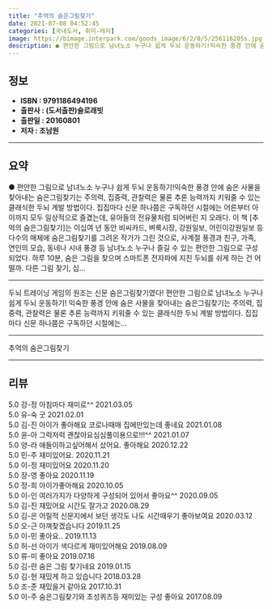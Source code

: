 ```yaml
---
title: "추억의 숨은그림찾기"
date: 2021-07-08 04:52:45
categories: [국내도서, 취미-레저]
image: https://bimage.interpark.com/goods_image/6/2/0/5/256116205s.jpg
description: ● 편안한 그림으로 남녀노소 누구나 쉽게 두뇌 운동하기!익숙한 풍경 안에 숨은 사물을 찾아내는 숨은그림찾기는 주의력, 집중력, 관찰력은 물론 추론 능력까지 키워줄 수 있는 클래식한 두뇌 계발 방법이다. 집집마다 신문 하나쯤은 구독하던 시절에는 어른부터 아이까지 모두 일상적으로 즐겼는데
---
```


## **정보**

- **ISBN : 9791186494196**
- **출판사 : (도서출판)슬로래빗**
- **출판일 : 20160801**
- **저자 : 조남원**

------



## **요약**

●  편안한 그림으로 남녀노소 누구나 쉽게 두뇌 운동하기!익숙한 풍경 안에 숨은 사물을 찾아내는 숨은그림찾기는 주의력, 집중력, 관찰력은 물론 추론 능력까지 키워줄 수 있는 클래식한 두뇌 계발 방법이다. 집집마다 신문 하나쯤은 구독하던 시절에는 어른부터 아이까지 모두 일상적으로 즐겼는데, 유아들의 전유물처럼 되어버린 지 오래다. 이 책 [추억의 숨은그림찾기]는 이십여 년 동안 비씨카드, 벼룩시장, 강원일보, 어린이강원일보 등 다수의 매체에 숨은그림찾기를 그려온 작가가 그린 것으로, 사계절 풍경과 친구, 가족, 연인의 모습, 동네나 시내 풍경 등 남녀노소 누구나 즐길 수 있는 편안한 그림으로 구성되었다. 하루 10분, 숨은 그림을 찾으며 스마트폰 전자파에 지친 두뇌를 쉬게 하는 건 어떨까. 다른 그림 찾기, 십...

------

두뇌 트레이닝 게임의 원조는 신문 숨은그림찾기였다! 편안한 그림으로 남녀노소 누구나 쉽게 두뇌 운동하기!  익숙한 풍경 안에 숨은 사물을 찾아내는 숨은그림찾기는 주의력, 집중력, 관찰력은 물론 추론 능력까지 키워줄 수 있는 클래식한 두뇌 계발 방법이다. 집집마다 신문 하나쯤은 구독하던 시절에는... 

------


추억의 숨은그림찾기 

------


## **리뷰** 

5.0 강-정 아침마다 재미로^^ 2021.03.05 <br/>5.0 유-숙 굿 2021.02.01 <br/>5.0 김-진 아이가 좋아해요 코로나때매 집에만있는데 좋네요 2021.01.08 <br/>5.0 윤-아 그럭저럭 괜찮아요심심풀이용으로!!!^^ 2021.01.07 <br/>5.0 양-라 애들이하고싶어해서 샀어요. 좋아해요 2020.12.22 <br/>5.0 민-주 재미있어요. 2020.11.21 <br/>5.0 이-정 재미있어요 2020.11.20 <br/>5.0 장-영 좋아요 2020.11.19 <br/>5.0 정-희 아이가좋아해요 2020.10.05 <br/>5.0 이-인 여러가지가 다양하게 구성되어 있어서 좋아요^^ 2020.09.05 <br/>5.0 김-진 재밌어요 시간도 잘가고 2020.08.29 <br/>5.0 김-은 어릴적 신문지에서 보던 생각도 나도 시간때우기 좋아보여요 2020.03.12 <br/>5.0 오-근 아껴찾겠습니다 2019.11.25 <br/>5.0 이-민 좋아요.. 2019.11.13 <br/>5.0 허-선 아이가 색다르게 재미있어해요 2019.08.09 <br/>5.0 류-미 좋아요 2019.07.16 <br/>5.0 김-란 숨은 그림 찾기네요 2019.01.15 <br/>5.0 김-현 재밌게 하고 있습니다 2018.03.28 <br/>5.0 조-준 재밌을거 같아요 2017.10.31 <br/>5.0 이-주 숨은그림찾기와 초성퀴즈등 재미있는 구성 좋아요 2017.08.09 <br/>